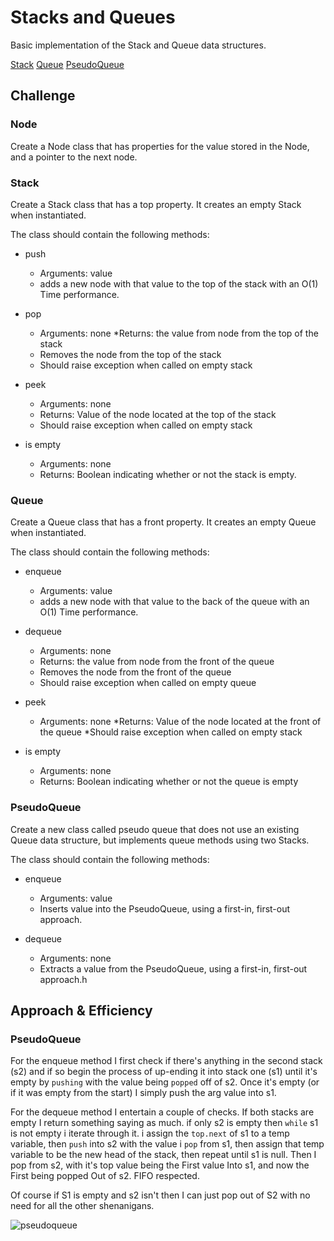# Stacks and Queues
<!-- Short summary or background information -->
Basic implementation of the Stack and Queue data structures.

[Stack](../stackAndQueue/stack.js)
[Queue](../stackAndQueue/queue.js)
[PseudoQueue](../stackAndQueue/pseudoQueue.js)

## Challenge

### Node

Create a Node class that has properties for the value stored in the Node, and a pointer to the next node.

### Stack

Create a Stack class that has a top property. It creates an empty Stack when instantiated.

The class should contain the following methods:

* push
  * Arguments: value
  * adds a new node with that value to the top of the stack with an O(1) Time       performance.

* pop
  * Arguments: none
  *Returns: the value from node from the top of the stack
  * Removes the node from the top of the stack
  * Should raise exception when called on empty stack

* peek
  * Arguments: none
  * Returns: Value of the node located at the top of the stack
  * Should raise exception when called on empty stack

* is empty
  * Arguments: none
  * Returns: Boolean indicating whether or not the stack is empty.

### Queue

Create a Queue class that has a front property. It creates an empty Queue when instantiated.

The class should contain the following methods:

* enqueue
  * Arguments: value
  * adds a new node with that value to the back of the queue with an O(1) Time performance.

* dequeue
  * Arguments: none
  * Returns: the value from node from the front of the queue
  * Removes the node from the front of the queue
  * Should raise exception when called on empty queue

* peek
  * Arguments: none
  *Returns: Value of the node located at the front of the queue
  *Should raise exception when called on empty stack

* is empty
  * Arguments: none
  * Returns: Boolean indicating whether or not the queue is empty

### PseudoQueue

Create a new class called pseudo queue that does not use an existing Queue data structure, but implements queue methods using two Stacks.

The class should contain the following methods:

* enqueue
  * Arguments: value
  * Inserts value into the PseudoQueue, using a first-in, first-out approach.

* dequeue
  * Arguments: none
  * Extracts a value from the PseudoQueue, using a first-in, first-out approach.h

## Approach & Efficiency

### PseudoQueue

For the enqueue method I first check if there's anything in the second stack (s2) and if so begin the process of up-ending it into stack one (s1) until it's empty by `pushing` with the value being `popped` off of s2. Once it's empty (or if it was empty from the start) I simply push the arg value into s1.

For the dequeue method I entertain a couple of checks. If both stacks are empty I return something saying as much. if only s2 is empty then `while` s1 is not empty i iterate through it. i assign the `top.next` of s1 to a temp variable, then `push` into s2 with the value i `pop` from s1, then assign that temp variable to be the new head of the stack, then repeat until s1 is null.
Then I pop from s2, with it's top value being the First value Into s1, and now the First being popped Out of s2. FIFO respected.

Of course if S1 is empty and s2 isn't then I can just pop out of S2 with no need for all the other shenanigans.

![pseudoqueue](/whiteboards/pseudoQueue.jpg)